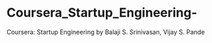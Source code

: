 Coursera_Startup_Engineering-
=============================

Coursera: Startup Engineering  by Balaji S. Srinivasan, Vijay S. Pande
